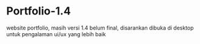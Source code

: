 # Portfolio-1.4
website portfolio, masih versi 1.4 belum final, disarankan dibuka di desktop untuk pengalaman ui/ux yang lebih baik

